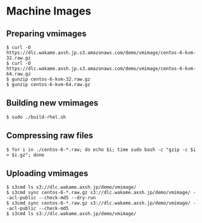 # Machine Images

## Preparing vmimages

    $ curl -O https://dlc.wakame.axsh.jp.s3.amazonaws.com/demo/vmimage/centos-6-kvm-32.raw.gz
    $ curl -O https://dlc.wakame.axsh.jp.s3.amazonaws.com/demo/vmimage/centos-6-kvm-64.raw.gz
    $ gunzip centos-6-kvm-32.raw.gz
    $ gunzip centos-6-kvm-64.raw.gz

## Building new vmimages

    $ sudo ./build-rhel.sh

## Compressing raw files

    $ for i in ./centos-6-*.raw; do echo $i; time sudo bash -c "gzip -c $i > $i.gz"; done

## Uploading vmimages

    $ s3cmd ls s3://dlc.wakame.axsh.jp/demo/vmimage/
    $ s3cmd sync centos-6-*.raw.gz s3://dlc.wakame.axsh.jp/demo/vmimage/ --acl-public --check-md5 --dry-run
    $ s3cmd sync centos-6-*.raw.gz s3://dlc.wakame.axsh.jp/demo/vmimage/ --acl-public --check-md5
    $ s3cmd ls s3://dlc.wakame.axsh.jp/demo/vmimage/
